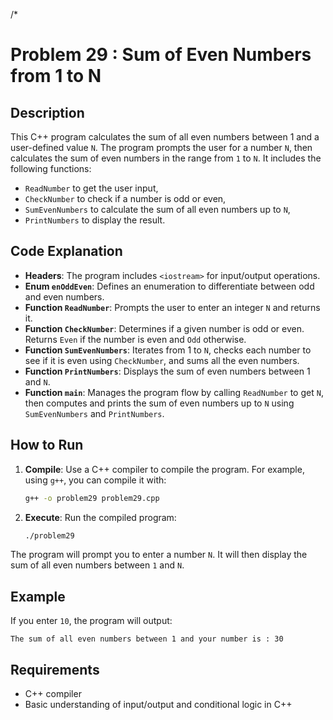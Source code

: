 /*
# Problem 29 : Sum of Even Numbers from 1 to N

## Description
This C++ program calculates the sum of all even numbers between 1 and a user-defined value `N`. 
The program prompts the user for a number `N`, then calculates the sum of even numbers in the range 
from `1` to `N`. It includes the following functions:
- `ReadNumber` to get the user input,
- `CheckNumber` to check if a number is odd or even,
- `SumEvenNumbers` to calculate the sum of all even numbers up to `N`,
- `PrintNumbers` to display the result.

## Code Explanation

- **Headers**: The program includes `<iostream>` for input/output operations.
- **Enum `enOddEven`**: Defines an enumeration to differentiate between odd and even numbers.
- **Function `ReadNumber`**: Prompts the user to enter an integer `N` and returns it.
- **Function `CheckNumber`**: Determines if a given number is odd or even. Returns `Even` if the number is even 
  and `Odd` otherwise.
- **Function `SumEvenNumbers`**: Iterates from 1 to `N`, checks each number to see if it is even using `CheckNumber`, 
  and sums all the even numbers.
- **Function `PrintNumbers`**: Displays the sum of even numbers between 1 and `N`.
- **Function `main`**: Manages the program flow by calling `ReadNumber` to get `N`, then computes and prints 
  the sum of even numbers up to `N` using `SumEvenNumbers` and `PrintNumbers`.

## How to Run

1. **Compile**: Use a C++ compiler to compile the program. For example, using `g++`, you can compile it with:
   ```bash
   g++ -o problem29 problem29.cpp
   ```
2. **Execute**: Run the compiled program:
   ```bash
   ./problem29
   ```
  The program will prompt you to enter a number `N`. It will then display the sum of all even numbers between `1` and `N`.
## Example

If you enter `10`, the program will output:
```
The sum of all even numbers between 1 and your number is : 30
```

## Requirements
- C++ compiler
- Basic understanding of input/output and conditional logic in C++



